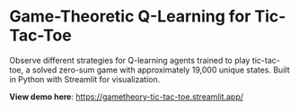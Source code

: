 # Game-Theoretic Q-Learning for Tic-Tac-Toe

Observe different strategies for Q-learning agents trained to play tic-tac-toe, a solved zero-sum game with approximately 19,000 unique states. Built in Python with Streamlit for visualization. 

**View demo here**: https://gametheory-tic-tac-toe.streamlit.app/